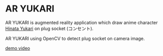 # AR YUKARI

AR YUKARI is augmented reality application which draw anime character [Hinata Yukari](http://gifmagazine.net/post_images/491739) on plug socket (コンセント).

AR YUKARI using OpenCV to detect plug socket on camera image.

[demo video](https://youtu.be/3OOGJwEJjJs)
